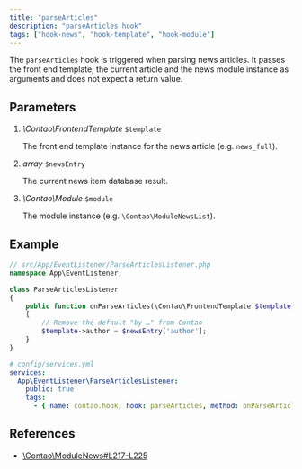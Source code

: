 ```yaml
---
title: "parseArticles"
description: "parseArticles hook"
tags: ["hook-news", "hook-template", "hook-module"]
---
```



The `parseArticles` hook is triggered when parsing news articles. It passes the
front end template, the current article and the news module instance as arguments
and does not expect a return value.


## Parameters

1. *\Contao\FrontendTemplate* `$template`

    The front end template instance for the news article (e.g. `news_full`).

2. *array* `$newsEntry`

    The current news item database result.

3. *\Contao\Module* `$module`

    The module instance (e.g. `\Contao\ModuleNewsList`).


## Example

```php
// src/App/EventListener/ParseArticlesListener.php
namespace App\EventListener;

class ParseArticlesListener
{
    public function onParseArticles(\Contao\FrontendTemplate $template, array $newsEntry, \Contao\Module $module): void
    {
        // Remove the default "by …" from Contao
        $template->author = $newsEntry['author'];
    }
}
```

```yml
# config/services.yml
services:
  App\EventListener\ParseArticlesListener:
    public: true
    tags:
      - { name: contao.hook, hook: parseArticles, method: onParseArticles }
```


## References

* [\Contao\ModuleNews#L217-L225](https://github.com/contao/contao/blob/4.7.6/news-bundle/src/Resources/contao/modules/ModuleNews.php#L217-L225)
